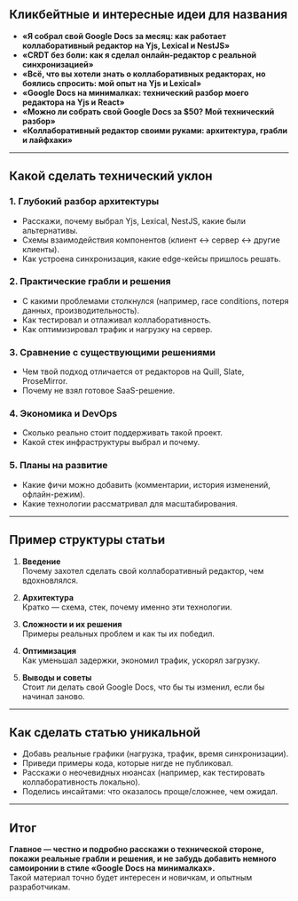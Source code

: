 ## Кликбейтные и интересные идеи для названия

- **«Я собрал свой Google Docs за месяц: как работает коллаборативный редактор на Yjs, Lexical и NestJS»**
- **«CRDT без боли: как я сделал онлайн-редактор с реальной синхронизацией»**
- **«Всё, что вы хотели знать о коллаборативных редакторах, но боялись спросить: мой опыт на Yjs и Lexical»**
- **«Google Docs на минималках: технический разбор моего редактора на Yjs и React»**
- **«Можно ли собрать свой Google Docs за $50? Мой технический разбор»**
- **«Коллаборативный редактор своими руками: архитектура, грабли и лайфхаки»**

---

## Какой сделать технический уклон

### 1. **Глубокий разбор архитектуры**
- Расскажи, почему выбрал Yjs, Lexical, NestJS, какие были альтернативы.
- Схемы взаимодействия компонентов (клиент ↔ сервер ↔ другие клиенты).
- Как устроена синхронизация, какие edge-кейсы пришлось решать.

### 2. **Практические грабли и решения**
- С какими проблемами столкнулся (например, race conditions, потеря данных, производительность).
- Как тестировал и отлаживал коллаборативность.
- Как оптимизировал трафик и нагрузку на сервер.

### 3. **Сравнение с существующими решениями**
- Чем твой подход отличается от редакторов на Quill, Slate, ProseMirror.
- Почему не взял готовое SaaS-решение.

### 4. **Экономика и DevOps**
- Сколько реально стоит поддерживать такой проект.
- Какой стек инфраструктуры выбрал и почему.

### 5. **Планы на развитие**
- Какие фичи можно добавить (комментарии, история изменений, офлайн-режим).
- Какие технологии рассматривал для масштабирования.

---

## Пример структуры статьи

1. **Введение**  
   Почему захотел сделать свой коллаборативный редактор, чем вдохновлялся.

2. **Архитектура**  
   Кратко — схема, стек, почему именно эти технологии.

3. **Сложности и их решения**  
   Примеры реальных проблем и как ты их победил.

4. **Оптимизация**  
   Как уменьшал задержки, экономил трафик, ускорял загрузку.

5. **Выводы и советы**  
   Стоит ли делать свой Google Docs, что бы ты изменил, если бы начинал заново.

---

## Как сделать статью уникальной

- Добавь реальные графики (нагрузка, трафик, время синхронизации).
- Приведи примеры кода, которые нигде не публиковал.
- Расскажи о неочевидных нюансах (например, как тестировать коллаборативность локально).
- Поделись инсайтами: что оказалось проще/сложнее, чем ожидал.

---

## Итог

**Главное — честно и подробно расскажи о технической стороне, покажи реальные грабли и решения, и не забудь добавить немного самоиронии в стиле «Google Docs на минималках».**  
Такой материал точно будет интересен и новичкам, и опытным разработчикам.
